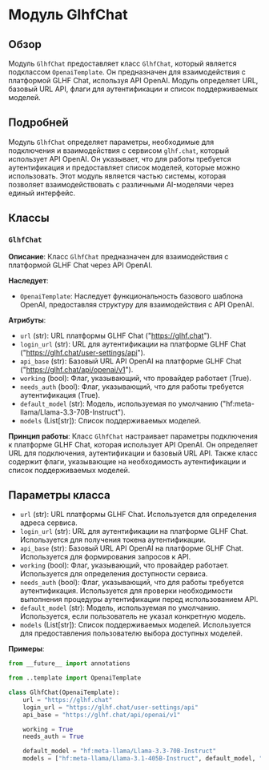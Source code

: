 # Модуль GlhfChat

## Обзор

Модуль `GlhfChat` предоставляет класс `GlhfChat`, который является подклассом `OpenaiTemplate`. Он предназначен для взаимодействия с платформой GLHF Chat, используя API OpenAI. Модуль определяет URL, базовый URL API, флаги для аутентификации и список поддерживаемых моделей.

## Подробней

Модуль `GlhfChat` определяет параметры, необходимые для подключения и взаимодействия с сервисом `glhf.chat`, который использует API OpenAI. Он указывает, что для работы требуется аутентификация и предоставляет список моделей, которые можно использовать. Этот модуль является частью системы, которая позволяет взаимодействовать с различными AI-моделями через единый интерфейс.

## Классы

### `GlhfChat`

**Описание**: Класс `GlhfChat` предназначен для взаимодействия с платформой GLHF Chat через API OpenAI.

**Наследует**:
- `OpenaiTemplate`: Наследует функциональность базового шаблона OpenAI, предоставляя структуру для взаимодействия с API OpenAI.

**Атрибуты**:
- `url` (str): URL платформы GLHF Chat ("https://glhf.chat").
- `login_url` (str): URL для аутентификации на платформе GLHF Chat ("https://glhf.chat/user-settings/api").
- `api_base` (str): Базовый URL API OpenAI на платформе GLHF Chat ("https://glhf.chat/api/openai/v1").
- `working` (bool): Флаг, указывающий, что провайдер работает (True).
- `needs_auth` (bool): Флаг, указывающий, что для работы требуется аутентификация (True).
- `default_model` (str): Модель, используемая по умолчанию ("hf:meta-llama/Llama-3.3-70B-Instruct").
- `models` (List[str]): Список поддерживаемых моделей.

**Принцип работы**:
Класс `GlhfChat` настраивает параметры подключения к платформе GLHF Chat, которая использует API OpenAI. Он определяет URL для подключения, аутентификации и базовый URL API. Также класс содержит флаги, указывающие на необходимость аутентификации и список поддерживаемых моделей.

## Параметры класса

- `url` (str): URL платформы GLHF Chat. Используется для определения адреса сервиса.
- `login_url` (str): URL для аутентификации на платформе GLHF Chat. Используется для получения токена аутентификации.
- `api_base` (str): Базовый URL API OpenAI на платформе GLHF Chat. Используется для формирования запросов к API.
- `working` (bool): Флаг, указывающий, что провайдер работает. Используется для определения доступности сервиса.
- `needs_auth` (bool): Флаг, указывающий, что для работы требуется аутентификация. Используется для проверки необходимости выполнения процедуры аутентификации перед использованием API.
- `default_model` (str): Модель, используемая по умолчанию. Используется, если пользователь не указал конкретную модель.
- `models` (List[str]): Список поддерживаемых моделей. Используется для предоставления пользователю выбора доступных моделей.

**Примеры**:

```python
from __future__ import annotations

from ..template import OpenaiTemplate

class GlhfChat(OpenaiTemplate):
    url = "https://glhf.chat"
    login_url = "https://glhf.chat/user-settings/api"
    api_base = "https://glhf.chat/api/openai/v1"

    working = True
    needs_auth = True

    default_model = "hf:meta-llama/Llama-3.3-70B-Instruct"
    models = ["hf:meta-llama/Llama-3.1-405B-Instruct", default_model, "hf:deepseek-ai/DeepSeek-V3", "hf:Qwen/QwQ-32B-Preview", "hf:huihui-ai/Llama-3.3-70B-Instruct-abliterated", "hf:anthracite-org/magnum-v4-12b", "hf:meta-llama/Llama-3.1-70B-Instruct", "hf:meta-llama/Llama-3.1-8B-Instruct", "hf:meta-llama/Llama-3.2-3B-Instruct", "hf:meta-llama/Llama-3.2-11B-Vision-Instruct", "hf:meta-llama/Llama-3.2-90B-Vision-Instruct", "hf:Qwen/Qwen2.5-72B-Instruct", "hf:Qwen/Qwen2.5-Coder-32B-Instruct", "hf:google/gemma-2-9b-it", "hf:google/gemma-2-27b-it", "hf:mistralai/Mistral-7B-Instruct-v0.3", "hf:mistralai/Mixtral-8x7B-Instruct-v0.1", "hf:mistralai/Mixtral-8x22B-Instruct-v0.1", "hf:NousResearch/Nous-Hermes-2-Mixtral-8x7B-DPO", "hf:Qwen/Qwen2.5-7B-Instruct", "hf:upstage/SOLAR-10.7B-Instruct-v1.0", "hf:nvidia/Llama-3.1-Nemotron-70B-Instruct-HF"]